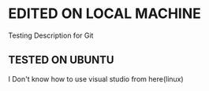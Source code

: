 # EDITED ON LOCAL MACHINE

Testing Description for Git

## TESTED ON UBUNTU 

I Don't know how to use visual studio from here(linux)
